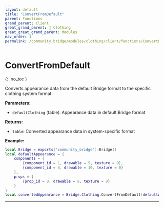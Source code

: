 ```yaml
---
layout: default
title: "ConvertFromDefault"
parent: Functions
grand_parent: Client
great_grand_parent: 👔 Clothing
great_great_grand_parent: Modules
nav_order: 1
permalink: /community_bridge/modules/clothing/client/functions/ConvertFromDefault/
---
```


# ConvertFromDefault
{: .no_toc }

Converts appearance data from the default Bridge format to the specific clothing system format.

**Parameters:**
- `defaultClothing` (table): Appearance data in default Bridge format

**Returns:**
- `table`: Converted appearance data in system-specific format

**Example:**
```lua
local Bridge = exports['community_bridge']:Bridge()
local defaultAppearance = {
    components = {
        {component_id = 1, drawable = 5, texture = 0},
        {component_id = 4, drawable = 10, texture = 0}
    },
    props = {
        {prop_id = 0, drawable = 8, texture = 0}
    }
}
local convertedAppearance = Bridge.Clothing.ConvertFromDefault(defaultAppearance)
```

---